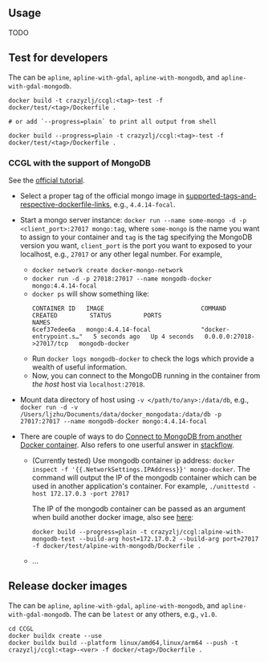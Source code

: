 
## Usage

TODO

## Test for developers
The <tag> can be `apline`, `apline-with-gdal`, `apline-with-mongodb`, and `apline-with-gdal-mongodb`.
```
docker build -t crazyzlj/ccgl:<tag>-test -f docker/test/<tag>/Dockerfile .

# or add `--progress=plain` to print all output from shell

docker build --progress=plain -t crazyzlj/ccgl:<tag>-test -f docker/test/<tag>/Dockerfile .
```

### CCGL with the support of MongoDB

See the [official tutorial](https://www.mongodb.com/compatibility/docker).

+ Select a proper tag of the official mongo image in [supported-tags-and-respective-dockerfile-links](https://github.com/docker-library/docs/blob/master/mongo/README.md#supported-tags-and-respective-dockerfile-links), e.g., `4.4.14-focal`.
+ Start a mongo server instance: `docker run --name some-mongo -d -p <client_port>:27017 mongo:tag`,
where `some-mongo` is the name you want to assign to your container and 
`tag` is the tag specifying the MongoDB version you want,
`client_port` is the port you want to exposed to your localhost, e.g., `27017` or any other legal number.
For example, 
  + `docker network create docker-mongo-network`
  + `docker run -d -p 27018:27017 --name mongodb-docker mongo:4.4.14-focal`
  + `docker ps` will show something like:
    ```
    CONTAINER ID   IMAGE                           COMMAND                  CREATED         STATUS         PORTS                                 NAMES
    6cef37edee6a   mongo:4.4.14-focal              "docker-entrypoint.s…"   5 seconds ago   Up 4 seconds   0.0.0.0:27018->27017/tcp   mongodb-docker
    ```
  + Run `docker logs mongodb-docker` to check the logs which provide a wealth of useful information.
  + Now, you can connect to the MongoDB running in the container from *the host* host via `localhost:27018`.
  
+ Mount data directory of host using `-v </path/to/any>:/data/db`, e.g., 
`docker run -d -v /Users/ljzhu/Documents/data/docker_mongodata:/data/db -p 27017:27017 --name mongodb-docker mongo:4.4.14-focal`

+ There are couple of ways to do [Connect to MongoDB from another Docker container](https://github.com/docker-library/docs/blob/master/mongo/README.md#connect-to-mongodb-from-another-docker-container). 
Also refers to one userful answer in [stackflow](https://stackoverflow.com/a/43962099).
  + (Currently tested) Use mongodb container ip address: `docker inspect -f '{{.NetworkSettings.IPAddress}}' mongo-docker`.
    The command will output the IP of the mongodb container which can be used in another application's container.
    For example, `./unittestd -host 172.17.0.3 -port 27017`

    The IP of the mongodb container can be passed as an argument when build another docker image,
    also see [here](https://stackoverflow.com/a/34254700):

    `docker build --progress=plain -t crazyzlj/ccgl:alpine-with-mongodb-test --build-arg host=172.17.0.2 --build-arg port=27017 -f docker/test/alpine-with-mongodb/Dockerfile .`
  + ...

## Release docker images

The <tag> can be `apline`, `apline-with-gdal`, `apline-with-mongodb`, and `apline-with-gdal-mongodb`.
The <ver> can be `latest` or any others, e.g., `v1.0`.
```
cd CCGL
docker buildx create --use
docker buildx build --platform linux/amd64,linux/arm64 --push -t crazyzlj/ccgl:<tag>-<ver> -f docker/<tag>/Dockerfile .
```
